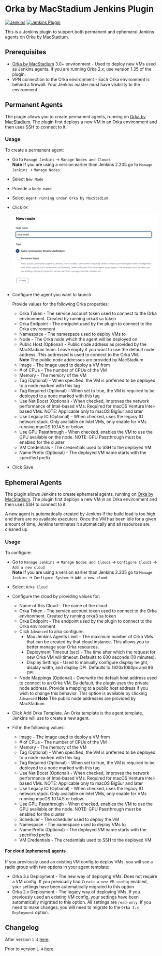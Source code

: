 # Orka by MacStadium Jenkins Plugin

[![Jenkins](https://ci.jenkins.io/job/Plugins/job/macstadium-orka-plugin/job/master/badge/icon)](https://ci.jenkins.io/job/Plugins/job/macstadium-orka-plugin/job/master/)
[![Jenkins Plugin](https://img.shields.io/jenkins/plugin/v/macstadium-orka.svg)](https://plugins.jenkins.io/macstadium-orka)

This is a Jenkins plugin to support both permanent and ephemeral Jenkins agents on [Orka by MacStadium][orka].

## Prerequisites

- [Orka by MacStadium][orka] 3.0+ environment - Used to deploy new VMs used as Jenkins agents. If you are running Orka 2.x, use version 1.35 of the plugin.
- VPN connection to the Orka environment - Each Orka environment is behind a firewall. Your Jenkins master must have visibility to the environment.

## Permanent Agents

The plugin allows you to create permanent agents, running on [Orka by MacStadium][orka]. The plugin first deploys a new VM in an Orka environment and then uses SSH to connect to it.

### Usage

To create a permanent agent:

- Go to `Manage Jenkins` → `Manage Nodes and Clouds`  
  **Note** If you are using a version earlier than Jenkins 2.205 go to `Manage Jenkins` → `Manage Nodes`
- Select `New Node`
- Provide a `Node name`
- Select `Agent running under Orka by MacStadium`
- Click `OK`

    <img src="images/new-agent.png" width="600"/>

- Configure the agent you want to launch

  Provide values for the following Orka properties:

  - Orka Token - The service account token used to connect to the Orka environment. Created by running orka3 sa <name> token
  - Orka Endpoint - The endpoint used by the plugin to connect to the Orka environment
  - Namespace - The namespace used to deploy VMs to
  - Node - The Orka node which the agent will be deployed on
  - Public Host (Optional) - Public node address as provided by the MacStadium team. Leave empty if you want to use the default node address. This addressed is used to connect to the Orka VM.  
    **Note** The public node addresses are provided by MacStadium.
  - Image - The image used to deploy a VM from
  - \# of CPUs - The number of CPUs of the VM
  - Memory - The memory of the VM
  - Tag (Optional) - When specified, the VM is preferred to be deployed to a node marked with this tag
  - Tag Required (Optional) - When set to true, the VM is required to be deployed to a node marked with this tag
  - Use Net Boost (Optional) - When checked, improves the network performance of Intel-based VMs. Required for macOS Ventura Intel-based VMs. NOTE: Applicable only to macOS BigSur and later
  - Use Legacy IO (Optional) - When checked, uses the legacy IO network stack. Only available on Intel VMs, only enable for VMs running macOS 10.14.5 or below.
  - Use GPU Passthrough - When checked, enables the VM to use the GPU available on the node. NOTE: GPU Passthrough must be enabled for the cluster
  - VM Credentials - The credentials used to SSH to the deployed VM
  - Name Prefix (Optional) - The deployed VM name starts with the specified prefix

- Click Save

## Ephemeral Agents

The plugin allows Jenkins to create ephemeral agents, running on [Orka by MacStadium][orka]. The plugin first deploys a new VM in an Orka environment and then uses SSH to connect to it.

A new agent is automatically created by Jenkins if the build load is too high and there are no available executors. Once the VM has been idle for a given amount of time, Jenkins terminates it automatically and all resources are cleaned up.

### Usage

To configure:

- Go to `Manage Jenkins` → `Manage Nodes and Clouds` → `Configure Clouds` → `Add a new cloud`  
  **Note** If you are using a version earlier than Jenkins 2.205 go to `Manage Jenkins` → `Configure System` → `Add a new cloud`
- Select `Orka Cloud`
- Configure the cloud by providing values for:
  - Name of this Cloud - The name of the cloud
  - Orka Token - The service account token used to connect to the Orka environment. Created by running orka3 sa <name> token
  - Orka Endpoint - The endpoint used by the plugin to connect to the Orka environment
  - Click `Advanced` to also configure:
    - Max Jenkins Agents Limit - The maximum number of Orka VMs that can be created by that cloud instance. This allows you to better manage your Orka resources.
    - Deployment Timeout (sec) - The time after which the request for new Orka VM will timeout. Defaults to 600 seconds (10 minutes).
    - Display Settings - Used to manually configure display height, display width, and display DPI. Defaults to 1920x1080px and 96 DPI.
  - Node Mappings (Optional) - Overwrite the default host address used to connect to an Orka VM. By default, the plugin uses the private node address. Provide a mapping to a public host address if you wish to change this behavior. This option is available by clicking `Advanced`
    **Note** The public node addresses are provided by MacStadium.
- Click Add Orka Template. An Orka template is the agent template, Jenkins will use to create a new agent.
- Fill in the following values:

  - Image - The image used to deploy a VM from
  - \# of CPUs - The number of CPUs of the VM
  - Memory - The memory of the VM
  - Tag (Optional) - When specified, the VM is preferred to be deployed to a node marked with this tag
  - Tag Required (Optional) - When set to true, the VM is required to be deployed to a node marked with this tag
  - Use Net Boost (Optional) - When checked, improves the network performance of Intel-based VMs. Required for macOS Ventura Intel-based VMs. NOTE: Applicable only to macOS BigSur and later
  - Use Legacy IO (Optional) - When checked, uses the legacy IO network stack. Only available on Intel VMs, only enable for VMs running macOS 10.14.5 or below.
  - Use GPU Passthrough - When checked, enables the VM to use the GPU available on the node. NOTE: GPU Passthrough must be enabled for the cluster
  - Scheduler - The scheduler used to deploy the VM
  - Namespace - The namespace used to deploy VMs to
  - Name Prefix (Optional) - The deployed VM name starts with the specified prefix
  - VM Credentials - The credentials used to SSH to the deployed VM

#### For cloud (ephemeral) agents

If you previously used an existing VM config to deploy VMs, you will see a radio group with two options in your agent template:

- Orka 3.x Deployment - The new way of deploying VMs. Does not require a VM config. If you previously had `Create a new VM config` enabled, your settings have been automatically migrated to this option
- Orka 2.x Deployment - The legacy way of deploying VMs. If you previously used an existing VM config, your settings have been automatically migrated to this option. All settings are `read-only`. If you need to make changes, you will need to migrate to the `Orka 3.x Deployment` option.

## Changelog

After version `1.4` [here][changelog].

Prior to version `1.4` [here][old-changelog].

[orka]: https://www.macstadium.com/orka
[changelog]: https://github.com/jenkinsci/macstadium-orka-plugin/releases
[old-changelog]: https://wiki.jenkins.io/display/JENKINS/Orka+Change+Log
[service account]: https://support.macstadium.com/hc/en-us/articles/28333065069211-Orka-Cluster-Manage-Service-Accounts
